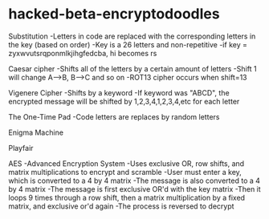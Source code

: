 # hacked-beta-encryptodoodles

Substitution
    -Letters in code are replaced with the corresponding letters in the key (based on order)
    -Key is a 26 letters and non-repetitive
    -if key = zyxwvutsrqponmlkjihgfedcba, hi becomes rs

Caesar cipher
    -Shifts all of the letters by a certain amount of letters
    -Shift 1 will change A-->B, B-->C and so on
    -ROT13 cipher occurs when shift=13
    
Vigenere Cipher
    -Shifts by a keyword
    -If keyword was "ABCD", the encrypted message will be shifted by 1,2,3,4,1,2,3,4,etc for each letter

The One-Time Pad
    -Code letters are replaces by random letters

Enigma Machine

Playfair

AES
    -Advanced Encryption System
    -Uses exclusive OR, row shifts, and matrix multiplications to encrypt and scramble
    -User must enter a key, which is converted to a 4 by 4 matrix
    -The message is also converted to a 4 by 4 matrix
    -The message is first exclusive OR'd with the key matrix
    -Then it loops 9 times through a row shift, then a matrix multiplication by a fixed matrix, and exclusive or'd again
    -The process is reversed to decrypt


    